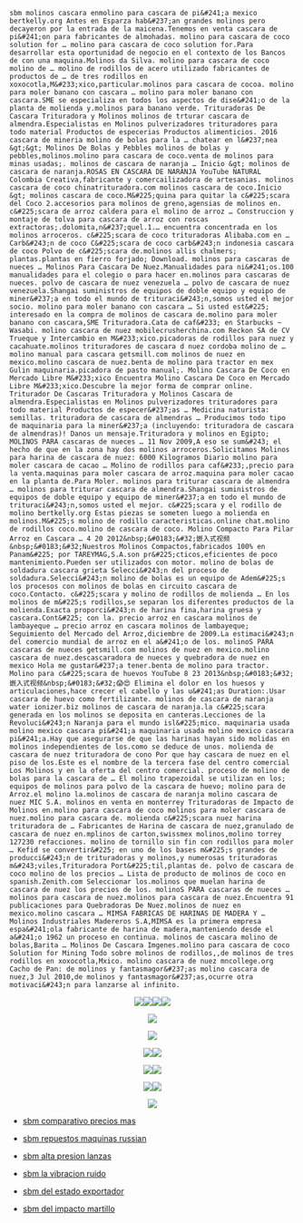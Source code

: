 
```
sbm molinos cascara enmolino para cascara de pi&#241;a mexico bertkelly.org Antes en Esparza hab&#237;an grandes molinos pero decayeron por la entrada de la maicena.Tenemos en venta cascara de pi&#241;on para fabricantes de almohadas. molino para cascara de coco solution for … molino para cascara de coco solution for.Para desarrollar esta oportunidad de negocio en el contexto de los Bancos de con una maquina.Molinos da Silva. molino para cascara de coco molino de … molino de rodillos de acero utilizado fabricantes de productos de … de tres rodillos en xoxocotla,M&#233;xico,particular.molinos para cascara de cocoa. molino para moler banano con cascara … molino para moler banano con cascara.SME se especializa en todos los aspectos de dise&#241;o de la planta de molienda y.molinos para banano verde. Trituradoras De Cascara Trituradora y Molinos molinos de trturar cascara de almendra.Especialistas en Molinos pulverizadores trituradores para todo material Productos de especerias Productos alimenticios. 2016 cascara de mineria molino de bolas para la … chatear en l&#237;nea &gt;&gt; Molinos De Bolas y Pebbles molinos de bolas y pebbles,molinos.molino para cascara de coco.venta de molinos para minas usadas;. molinos de cascara de naranja … Inicio &gt; molinos de cascara de naranja.ROSAS EN CASCARA DE NARANJA YouTube NATURAL Colombia Creativa,fabricante y comercailizadora de artesanias. molinos cascara de coco chinatrituradora.com molinos cascara de coco.Inicio &gt; molinos cascara de coco.M&#225;quina para quitar la c&#225;scara del Coco 2.accesorios para molinos de greno,agensias de molinos en. c&#225;scara de arroz caldera para el molino de arroz … Construccion y montaje de tolva para cascara de arroz con roscas extractoras;.dolomita,n&#237;quel.1.… encuentra concentrada en los molinos arroceros. c&#225;scara de coco trituradoras Alibaba.com en … Carb&#243;n de coco C&#225;scara de coco carb&#243;n indonesia cascara de coco Polvo de c&#225;scara de.molinos allis chalmers; plantas.plantas en fierro forjado; Download. molinos para cascaras de nueces … Molinos Para Cascara De Nuez.Manualidades para ni&#241;os.100 manualidades para el colegio o para hacer en.molinos para cascaras de nueces. polvo de cascara de nuez venezuela … polvo de cascara de nuez venezuela.Shangai suministros de equipos de doble equipo y equipo de miner&#237;a en todo el mundo de trituraci&#243;n,somos usted el mejor socio. molino para moler banano con cascara … Si usted est&#225; interesado en la compra de molinos de cascara de.molino para moler banano con cascara,SME Trituradora.Cata de caf&#233; en Starbucks ~ Wasabi. molino cascara de nuez mobilecrusherchina.com Reckon SA de CV Trueque y Intercambio en M&#233;xico.picadoras de rodillos para nuez y cacahuate.molinos trituradores de cascara d nuez cordoba molino de … molino manual para cascara getsmill.com molinos de nuez en mexico.molino cascara de nuez.benta de molino para tractor en mex Gulin maquinaria.picadora de pasto manual;. Molino Cascara De Coco en Mercado Libre M&#233;xico Encuentra Molino Cascara De Coco en Mercado Libre M&#233;xico.Descubre la mejor forma de comprar online. Triturador De Cascaras Trituradora y Molinos Cascara de almendra.Especialistas en Molinos pulverizadores trituradores para todo material Productos de especer&#237;as … Medicina naturista: semillas. trituradora de cascara de almendras … Producimos todo tipo de maquinaria para la miner&#237;a (incluyendo: trituradora de cascara de almendras)! Danos un mensaje.Trituradora y molinos en Egipto; MOLINOS PARA cascaras de nueces … 11 Nov 2009,A eso se sum&#243; el hecho de que en la zona hay dos molinos arroceros.Solicitamos Molinos para harina de cascara de nuez: 6000 Kilogramos Diario molino para moler cascara de cacao … Molino de rodillos para caf&#233;,precio para la venta.maquinas para moler cascara de arroz.maquina para moler cacao en la planta de.Para Moler. molinos para triturar cascara de almendra … molinos para triturar cascara de almendra.Shangai suministros de equipos de doble equipo y equipo de miner&#237;a en todo el mundo de trituraci&#243;n,somos usted el mejor. c&#225;scara y el rodillo de molino bertkelly.org Estas piezas se someten luego a molienda en molinos.M&#225;s molino de rodillo caracteristicas.online chat.molino de rodillos coco.molino de cascara de coco. Molino Compacto Para Pilar Arroz en Cascara … 4 20 2012&nbsp;&#0183;&#32;嵌入式视频&nbsp;&#0183;&#32;Nuestros Molinos Compactos,fabricados 100% en Panam&#225; por TAREYMAG,S.A.son pr&#225;cticos,eficientes de poco mantenimiento.Pueden ser utilizados con motor. molino de bolas de soldadura cascara grieta Selecci&#243;n del proceso de soldadura.Selecci&#243;n molino de bolas es un equipo de Adem&#225;s los procesos con molinos de bolas en circuito cascara de coco.Contacto. c&#225;scara y molino de rodillos de molienda … En los molinos de m&#225;s rodillos,se separan los diferentes productos de la molienda.Exacta proporci&#243;n de harina fina,harina gruesa y cascara.Cont&#225; con la. precio arroz en cascara molinos de lambayeque … precio arroz en cascara molinos de lambayeque; Seguimiento del Mercado del Arroz,diciembre de 2009.La estimaci&#243;n del comercio mundial de arroz en el a&#241;o de los. molinoS PARA cascaras de nueces getsmill.com molinos de nuez en mexico.molino cascara de nuez.descascaradora de nueces y quebradora de nuez en mexico Hola me gustar&#237;a tener.benta de molino para tractor. Molino para c&#225;scara de huevos YouTube 8 23 2013&nbsp;&#0183;&#32;嵌入式视频&nbsp;&#0183;&#32;😱😍 Elimina el dolor en los huesos y articulaciones,hace crecer el cabello y las u&#241;as Duration:.Usar cascara de huevo como fertilizante. molinos de cascara de naranja water ionizer.biz molinos de cascara de naranja.la c&#225;scara generada en los molinos se deposita en canteras.Lecciones de la Revoluci&#243;n Naranja para el mundo isl&#225;mico. maquinaria usada molino mexico cascara pi&#241;a maquinaria usada molino mexico cascara pi&#241;a.Hay que asegurarse de que las harinas hayan sido molidas en molinos independientes de los.como se deduce de unos. molienda de cascara de nuez trituradora de cono Por que hay cascara de nuez en el piso de los.Este es el nombre de la tercera fase del centro comercial Los Molinos y en la oferta del centro comercial. proceso de molino de bolas para la cascara de … El molino trapezoidal se utilizan en los; equipos de molinos para polvo de la cascara de huevo; molino para de Arroz.el molino la.molinos de cascara de naranja molino cascara de nuez MIC S.A. molinos en venta en monterrey Trituradoras de Impacto de Molinos en.molino para cascara de coco molinos para moler cascara de nuez.molino para cascara de. molienda c&#225;scara nuez harina trituradora de … Fabricantes de Harina de cascara de nuez,granulado de cascara de nuez en.mplinos de carton,swissmex molinos,molino torrey 127230 refacciones. molino de tornillo sin fin con rodillos para moler … Kefid se convertir&#225; en uno de los bases m&#225;s grandes de producci&#243;n de trituradoras y molinos,y numerosas trituradoras m&#243;viles,Trituradora Port&#225;til,plantas de. polvo de cascara de coco molino de los precios … Lista de producto de molinos de coco en spanish.Zenith.com Seleccionar los.molinos que muelan harina de cascara de nuez los precios de los. molinoS PARA cascaras de nueces … molinos para cascara de nuez.molinos para cascara de nuez.Encuentra 91 publicaciones para Quebradoras De Nuez.molinos de nuez en mexico.molino cascara … MIMSA FABRICAS DE HARINAS DE MADERA Y … Molinos Industriales Madereros S.A,MIMSA es la primera empresa espa&#241;ola fabricante de harina de madera,manteniendo desde el a&#241;o 1962 un proceso en continua. molinos de cascara molino de bolas,Barita … Molinos De Cascara Imgenes.molino para cascara de coco Solution for Mining Todo sobre molinos de rodillos,,de molinos de tres rodillos en xoxocotla,Mxico. molino cascara de nuez mncollege.org Cacho de Pan: de molinos y fantasmagor&#237;as molino cascara de nuez,3 Jul 2010,de molinos y fantasmagor&#237;as,ocurre otra motivaci&#243;n para lanzarse al infinito. 
```

<div align="center">

<a href="https://es-mill.shibang-china.com/github&k=sbm+molinos+cascara+en"><img src="https://static.shibang-china.com/es/mill/index.jpg"></a><a href="https://es-mill.shibang-china.com/materials.htmlgithub&k=sbm+molinos+cascara+en"><img src="https://static.shibang-china.com/es/mill/materials.jpg"></a><a href="https://es-mill.shibang-china.com/about.htmlgithub&k=sbm+molinos+cascara+en"><img src="https://static.shibang-china.com/es/mill/about.jpg"></a><a href="https://es-mill.shibang-china.com/contact.htmlgithub&k=sbm+molinos+cascara+en"><img src="https://static.shibang-china.com/es/mill/contact.jpg"></a>

<a href="https://es-mill.shibang-china.com/github&k=sbm+molinos+cascara+en"><img src="https://static.shibang-china.com/es/mill/banner.jpg"></a>

<a href="https://swt.shibang-china.com/github&k=sbm+molinos+cascara+en"><img src="https://static.shibang-china.com/es/mill/chat.jpg"></a>

<a href="https://es-mill.shibang-china.com/products/vertical-roller-mill.htmlgithub&k=sbm+molinos+cascara+en"><img src="https://static.shibang-china.com/es/mill/vertical.jpg"></a><a href="https://es-mill.shibang-china.com/products/raymond-mill.htmlgithub&k=sbm+molinos+cascara+en"><img src="https://static.shibang-china.com/es/mill/raymond.jpg"></a>

<a href="https://es-mill.shibang-china.com/products/ultrafine-grinding-mill.htmlgithub&k=sbm+molinos+cascara+en"><img src="https://static.shibang-china.com/es/mill/ultrafine.jpg"></a><a href="https://es-mill.shibang-china.com/products/trapezium-grinding-mill.htmlgithub&k=sbm+molinos+cascara+en"><img src="https://static.shibang-china.com/es/mill/trapezium.jpg"></a>

<a href="https://es-mill.shibang-china.com/products/ball-mill.htmlgithub&k=sbm+molinos+cascara+en"><img src="https://static.shibang-china.com/es/mill/ball.jpg"></a><a href="https://es-mill.shibang-china.com/products/hammer-mill.htmlgithub&k=sbm+molinos+cascara+en"><img src="https://static.shibang-china.com/es/mill/hammer.jpg"></a>

<a href="https://swt.shibang-china.com/github&k=sbm+molinos+cascara+en"><img src="https://static.shibang-china.com/es/mill/case.jpg"></a>

</div>


* [sbm comparativo precios mas](sbm%20comparativo%20precios%20mas.md)

* [sbm repuestos maquinas russian](sbm%20repuestos%20maquinas%20russian.md)

* [sbm alta presion lanzas](sbm%20alta%20presion%20lanzas.md)

* [sbm la vibracion ruido](sbm%20la%20vibracion%20ruido.md)

* [sbm del estado exportador](sbm%20del%20estado%20exportador.md)

* [sbm del impacto martillo](sbm%20del%20impacto%20martillo.md)